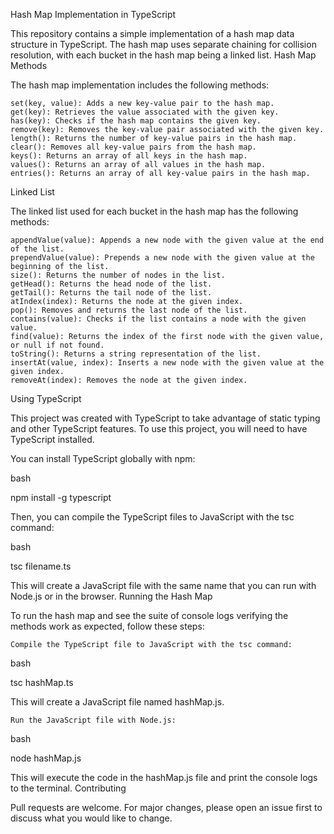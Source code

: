 Hash Map Implementation in TypeScript

This repository contains a simple implementation of a hash map data structure in TypeScript. The hash map uses separate chaining for collision resolution, with each bucket in the hash map being a linked list.
Hash Map Methods

The hash map implementation includes the following methods:

    set(key, value): Adds a new key-value pair to the hash map.
    get(key): Retrieves the value associated with the given key.
    has(key): Checks if the hash map contains the given key.
    remove(key): Removes the key-value pair associated with the given key.
    length(): Returns the number of key-value pairs in the hash map.
    clear(): Removes all key-value pairs from the hash map.
    keys(): Returns an array of all keys in the hash map.
    values(): Returns an array of all values in the hash map.
    entries(): Returns an array of all key-value pairs in the hash map.

Linked List

The linked list used for each bucket in the hash map has the following methods:

    appendValue(value): Appends a new node with the given value at the end of the list.
    prependValue(value): Prepends a new node with the given value at the beginning of the list.
    size(): Returns the number of nodes in the list.
    getHead(): Returns the head node of the list.
    getTail(): Returns the tail node of the list.
    atIndex(index): Returns the node at the given index.
    pop(): Removes and returns the last node of the list.
    contains(value): Checks if the list contains a node with the given value.
    find(value): Returns the index of the first node with the given value, or null if not found.
    toString(): Returns a string representation of the list.
    insertAt(value, index): Inserts a new node with the given value at the given index.
    removeAt(index): Removes the node at the given index.

Using TypeScript

This project was created with TypeScript to take advantage of static typing and other TypeScript features. To use this project, you will need to have TypeScript installed.

You can install TypeScript globally with npm:

bash

npm install -g typescript

Then, you can compile the TypeScript files to JavaScript with the tsc command:

bash

tsc filename.ts

This will create a JavaScript file with the same name that you can run with Node.js or in the browser.
Running the Hash Map

To run the hash map and see the suite of console logs verifying the methods work as expected, follow these steps:

    Compile the TypeScript file to JavaScript with the tsc command:

bash

tsc hashMap.ts

This will create a JavaScript file named hashMap.js.

    Run the JavaScript file with Node.js:

bash

node hashMap.js

This will execute the code in the hashMap.js file and print the console logs to the terminal.
Contributing

Pull requests are welcome. For major changes, please open an issue first to discuss what you would like to change.
